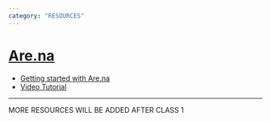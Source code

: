 ```yaml
---
category: "RESOURCES"
---
```



# <u>Are.na</u>

- [Getting started with Are.na](https://www.are.na/getting-started)
- [Video Tutorial](https://support.are.na/help/can-i-watch-a-tutorial-3b49c282)

*** 


MORE RESOURCES WILL BE ADDED AFTER CLASS 1
